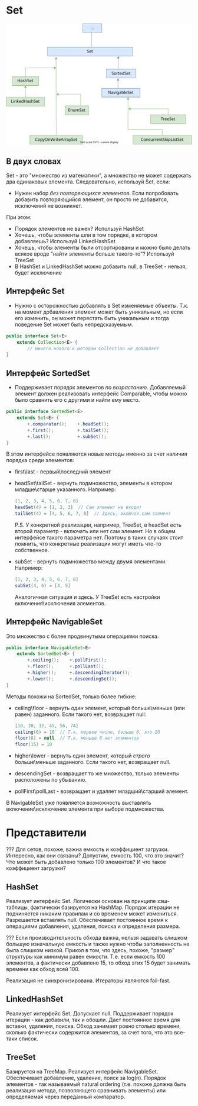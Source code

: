 # Set

![coll_iface_concrete_set.drawio](img/coll_iface_concrete_set.drawio.svg)

## В двух словах

Set - это "множество из математики", а множество не может содержать два одинаковых элемента. Следовательно, используй Set, если:

* Нужен набор *без повторяющихся элементов*. Если попробовать добавить повторяющийся элемент, он просто не добавится, исключений не возникнет.

При этом:

* Порядок элементов не важен? Используй HashSet
* Хочешь, чтобы элементы шли в том порядке, в котором добавляешь? Используй LinkedHashSet
* Хочешь, чтобы элементы были отсортированы и можно было делать всякое вроде "найти элементы больше такого-то"? Используй TreeSet
* В HashSet и LinkedHashSet можно добавить null, в TreeSet - нельзя, будет исключение

## Интерфейс Set

* Нужно с осторожностью добавлять в Set изменяемые объекты. Т.к. на момент добавления элемент может быть уникальным, но если его изменить, он может перестать быть уникальным и тогда поведение Set может быть непредсказуемым.

```java
public interface Set<E>
	extends Collection<E> {
		// Ничего нового к методам Collection не добавляет
}
```

## Интерфейс SortedSet

* Поддерживает порядок элементов *по возрастанию*. Добавляемый элемент должен реализовать интерфейс Comparable, чтобы можно было сравнить его с другими и найти ему место.

```java
public interface SortedSet<E>
	extends Set<E> {
        +.comparator();    +.headSet();
        +.first();         +.tailSet();
        +.last();          +.subSet();
}
```

В этом интерфейсе появляются новые методы именно за счет наличия порядка среди элементов:

* first\last - первый\последний элемент

* headSet\tailSet - вернуть подмножество, элементы в котором младше\старше указанного. Например:

  ```java
  [1, 2, 3, 4, 5, 6, 7, 8]
  headSet(4) = [1, 2, 3]  // Сам элемент не входит
  tailSet(4) = [4, 5, 6, 7, 8]  // Здесь, включая сам элемент
  ```

  P.S. У конкретной реализации, например, TreeSet, в headSet есть второй параметр - включать или нет сам элемент. Но в общем интерфейсе такого параметра нет. Поэтому в таких случаях стоит помнить, что конкретные реализации могут иметь что-то собственное.

* subSet - вернуть подмножество между двумя элементами. Например:

  ```java
  [1, 2, 3, 4, 5, 6, 7, 8]
  subSet(4, 6) = [4, 5]
  ```

  Аналогичная ситуация и здесь. У TreeSet есть настройки включения\исключения элементов.

## Интерфейс NavigableSet

Это множество с более продвинутыми операциями поиска.

```java
public interface NavigableSet<E>
	extends SortedSet<E> {
        +.ceiling();    +.pollFirst();
        +.floor();      +.pollLast();
        +.higher();     +.descendingIterator();
        +.lower();      +.descendingSet();
}
```

Методы похожи на SortedSet, только более гибкие:

* ceiling\floor - вернуть *один* элемент, который больше\меньше (или равен) заданного. Если такого нет, возвращает null:

  ```java
  [10, 20, 32, 45, 56, 74]
  ceiling(6) = 10  // Т.к. первое число, больше 6, это 10
  floor(6) = null  // Т.к. меньше 6 нет элементов
  floor(15) = 10
  ```

* higher\lower - вернуть один элемент, который *строго* больше\меньше заданного. Если такого нет, возвращает null.

* descendingSet - возвращает то же множество, только элементы расположены по убыванию.

* pollFirst\pollLast - возвращает и удаляет младший\старший элемент.

В NavigableSet уже появляется возможность выставлять включение\исключение элемента при выборе подмножества.

# Представители

??? Для сетов, похоже, важна емкость и коэффициент загрузки. Интересно, как они связаны? Допустим, емкость 100, что это значит? Что может быть добавлено только 100 элементов? И что такое коэффициент загрузки?

## HashSet

Реализует интерфейс Set. Логически основан на принципе хэш-таблицы, фактически базируется на HashMap. Порядок итерации не подчиняется никаким правилам и со временем может измениться. Разрешается вставлять null. Обеспечивает постоянное время к операциями добавления, удаления, поиска и определения размера.

??? Если производительность обхода важна, нельзя задавать слишком большую изначальную емкость и также нужно чтобы заполненность не была слишком низкой. Прикол в том, что здесь, похоже, "размер" структуры как минимум равен емкости. Т.е. если емкость 100 элементов, а фактически добавлено 15, то обход этих 15 будет занимать времени как обход всей 100.

Реализация не синхронизирована. Итераторы являются fail-fast.

## LinkedHashSet

Реализует интерфейс Set. Допускает null. Поддерживает порядок итерации - как добавили, так и обошли. Дает постоянное время для вставки, удаления, поиска. Обход занимает ровно столько времени, сколько фактически содержится элементов, за счет того, что это все-таки список.

## TreeSet

Базируется на TreeMap. Реализует интерфейс NavigableSet. Обеспечивает добавление, удаление, поиск за log(n). Порядок элементов - так называемый natural ordering (т.е. похоже должна быть реализация метода, позволяющего сравнивать элементы) или определяемая через переданный компаратор.